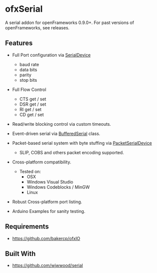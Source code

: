 ofxSerial
=========

A serial addon for openFrameworks 0.9.0+.  For past versions of openFrameworks, see releases.

## Features
- Full Port configuration via [SerialDevice](https://github.com/bakercp/ofxSerial/blob/master/libs/ofxSerial/include/ofx/IO/SerialDevice.h)
  - baud rate
  - data bits
  - parity
  - stop bits
- Full Flow Control
  - CTS get / set
  - DSR get / set
  - RI get / set
  - CD get / set
- Read/write blocking control via custom timeouts.
- Event-driven serial via [BufferedSerial](https://github.com/bakercp/ofxSerial/blob/master/libs/ofxSerial/include/ofx/IO/BufferedSerialDevice.h) class.
- Packet-based serial system with byte stuffing via [PacketSerialDevice](https://github.com/bakercp/ofxSerial/blob/master/libs/ofxSerial/include/ofx/IO/PacketSerialDevice.h)
    - SLIP, COBS and others packet encoding supported.
- Cross-platform compatibility.
  - Tested on:
    - OSX
    - Windows Visual Studio
    - Windows Codeblocks / MinGW
    - Linux
- Robust Cross-platform port listing.

- Arduino Examples for sanity testing.

## Requirements
- https://github.com/bakercp/ofxIO

## Built With
- https://github.com/wjwwood/serial
